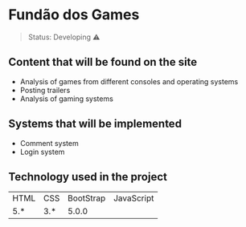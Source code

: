 <h1> Fundão dos Games </h1>

> Status: Developing ⚠️

## Content that will be found on the site
+ Analysis of games from different consoles and operating systems
+ Posting trailers
+ Analysis of gaming systems

## Systems that will be implemented
+ Comment system
+ Login system
    
## Technology used in the project

<table>
    <tr>
    <td>HTML</td>
    <td>CSS</td>
    <td>BootStrap</td>
    <td>JavaScript</td>
    </tr>
    <tr>
    <td>5.*</td>
    <td>3.*</td>
    <td>5.0.0</td>
    </tr>
</table>
